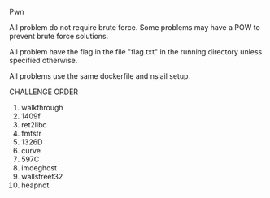 Pwn

All problem do not require brute force. Some problems may have a POW to prevent brute force solutions.

All problem have the flag in the file "flag.txt" in the running directory unless specified otherwise.

All problems use the same dockerfile and nsjail setup.

CHALLENGE ORDER  
1. walkthrough  
2. 1409f  
3. ret2libc  
4. fmtstr  
5. 1326D  
6. curve  
7. 597C  
8. imdeghost  
9. wallstreet32  
10. heapnot  
